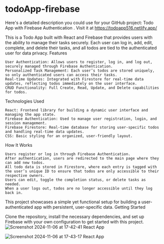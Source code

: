 # todoApp-firebase
Here's a detailed description you could use for your GitHub project:
Todo App with Firebase Authentication . Visit it at https://todoapp516.netlify.app/

This is a Todo App built with React and Firebase that provides users with the ability to manage their tasks securely. Each user can log in, add, edit, complete, and delete their tasks, and all todos are tied to the authenticated user for data privacy.
Features

    User Authentication: Allows users to register, log in, and log out, securely managed through Firebase Authentication.
    Personalized Task Management: Each user’s todos are stored uniquely, so only authenticated users can access their tasks.
    Real-time Updates: Integrated with Firestore for real-time data updates, reflecting todos immediately on the user interface.
    CRUD Functionality: Full Create, Read, Update, and Delete capabilities for todos.

Technologies Used

    React: Frontend library for building a dynamic user interface and managing the app state.
    Firebase Authentication: Used to manage user registration, login, and session management.
    Firebase Firestore: Real-time database for storing user-specific todos and handling real-time data updates.
    CSS: Basic styling for an organized, user-friendly layout.

How It Works

    Users register or log in through Firebase Authentication.
    After authentication, users are redirected to the main page where they can add new todos.
    All todo data is stored in Firestore, where each entry is tagged with the user’s unique ID to ensure that todos are only accessible to their respective owners.
    Users can edit, toggle the completion status, or delete tasks as needed.
    When a user logs out, todos are no longer accessible until they log back in.

This project showcases a simple yet functional setup for building a user-authenticated app with persistent, user-specific data.
Getting Started

Clone the repository, install the necessary dependencies, and set up Firebase with your own configuration to get started with this project.
![Screenshot 2024-11-06 at 17-42-41 React App](https://github.com/user-attachments/assets/00b3d0cc-33b7-4870-baa0-c3ab858bb412)


![Screenshot 2024-11-06 at 17-43-17 React App](https://github.com/user-attachments/assets/b893f145-a740-423b-acd1-e00619383342)

